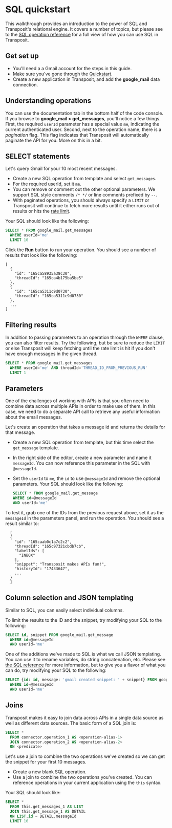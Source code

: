 # SQL quickstart

This walkthrough provides an introduction to the power of SQL and Transposit's relational engine. It covers a number of topics, but please see to the [SQL operation reference](../references/sql-operations.md) for a full view of how you can use SQL in Transposit.

## Get set up

* You'll need a a Gmail account for the steps in this guide.
* Make sure you've gone through the [Quickstart](quickstart.md).
* Create a new application in Transposit, and add the **google\_mail** data connection.

## Understanding operations

You can use the documentation tab in the bottom half of the code console. If you browse to **google\_mail &gt; get\_messages**, you'll notice a few things. First, the required `userId` parameter has a special value `me`, indicating the current authenticated user. Second, next to the operation name, there is a _pagination_ flag. This flag indicates that Transposit will automatically paginate the API for you. More on this in a bit.

## SELECT statements

Let's query Gmail for your 10 most recent messages.

* Create a new SQL operation from template and select `get_messages`.
* For the required userId, set it `me`.
* You can remove or comment out the other optional parameters. We support SQL style comments `/* */` or line comments prefixed by `--`.
* With paginated operations, you should always specify a `LIMIT` or Transposit will continue to fetch more results until it either runs out of results or hits the [rate limit](../references/faq.md).

Your SQL should look like the following:

```sql
SELECT * FROM google_mail.get_messages
  WHERE userId='me'
  LIMIT 10
```

Click the **Run** button to run your operation. You should see a number of results that look like the following:

```text
[
  {
    "id": "165ca58935a38c30",
    "threadId": "165ca4b175ba5be5"
  },
  {
    "id": "165ca5311c9d0730",
    "threadId": "165ca5311c9d0730"
  },
  ...
]
```

## Filtering results

In addition to passing parameters to an operation through the `WHERE` clause, you can also filter results. Try the following, but be sure to reduce the `LIMIT` or else Transposit will keep fetching until the rate limit is hit if you don't have enough messages in the given thread.

```sql
SELECT * FROM google_mail.get_messages
  WHERE userId='me' AND threadId='THREAD_ID_FROM_PREVIOUS_RUN'
  LIMIT 1
```

## Parameters

One of the challenges of working with APIs is that you often need to combine data across multiple APIs in order to make use of them. In this case, we need to do a separate API call to retrieve any useful information about the email messages.

Let's create an operation that takes a message id and returns the details for that message.

* Create a new SQL operation from template, but this time select the `get_message` template.
* In the right side of the editor, create a new parameter and name it `messageId`. You can now reference this parameter in the SQL with `@messageId`.
* Set the `userId` to `me`, the `id` to use `@messageId` and remove the optional parameters. Your SQL should look like the following:

  ```sql
  SELECT * FROM google_mail.get_message
  WHERE id=@messageId
  AND userId='me'
  ```

To test it, grab one of the IDs from the previous request above, set it as the `messageId` in the parameters panel, and run the operation. You should see a result similar to:

```text
  [
  {
    "id": "165caab0c1a7c2c2",
    "threadId": "165c97321cbdb7cb",
    "labelIds": [
      "INBOX"
    ],
    "snippet": "Transposit makes APIs fun!",
    "historyId": "17433647",
    ...
  }
  ]
```

## Column selection and JSON templating

Similar to SQL, you can easily select individual columns.

To limit the results to the ID and the snippet, try modifying your SQL to the following:

```sql
SELECT id, snippet FROM google_mail.get_message
  WHERE id=@messageId
  AND userId='me'
```

One of the additions we've made to SQL is what we call JSON templating. You can use it to rename variables, do string concatenation, etc. Please see [the SQL reference](../references/sql-operations.md) for more information, but to give you a flavor of what you can do, try modifying your SQL to the following:

```sql
SELECT {id: id, message: 'gmail created snippet: ' + snippet} FROM google_mail.get_message
  WHERE id=@messageId
  AND userId='me'
```

## Joins

Transposit makes it easy to join data across APIs in a single data source as well as different data sources. The basic form of a SQL join is:

```sql
SELECT *
  FROM connector.operation_1 AS <operation-alias-1>
  JOIN connector.operation_2 AS <operation-alias-2>
  ON <predicate>
```

Let's use a join to combine the two operations we've created so we can get the snippet for your first 10 messages.

* Create a new blank SQL operation.
* Use a join to combine the two operations you've created. You can reference operations in your current application using the `this` syntax.

Your SQL should look like:

```sql
SELECT *
  FROM this.get_messages_1 AS LIST
  JOIN this.get_message_1 AS DETAIL
  ON LIST.id = DETAIL.messageId
  LIMIT 10
```

